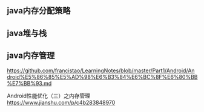 
## java内存分配策略

## java堆与栈

## java内存管理


<https://github.com/francistao/LearningNotes/blob/master/Part1/Android/Android%E5%86%85%E5%AD%98%E6%B3%84%E6%BC%8F%E6%80%BB%E7%BB%93.md>


Android性能优化（三）之内存管理
https://www.jianshu.com/p/c4b283848970